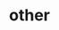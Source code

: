 ---
layout: page
title: other
nav: true
nav_order: 6
dropdown: true
children: 
    - title: repositories
      permalink: /repositories/
    - title: divider
    - title: cv_failure
      permalink: /cv_failure/
    # - title: divider
    # - title: projects
    #   permalink: /projects/
---